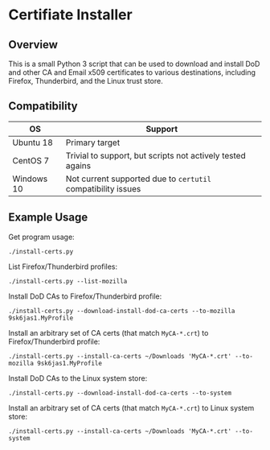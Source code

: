 Certifiate Installer
================

Overview
----------------

This is a small Python 3 script that can be used to download
and install DoD and other CA and Email x509 certificates to
various destinations, including Firefox, Thunderbird, and the
Linux trust store.


Compatibility
----------------

| OS | Support |
|-|-|
| Ubuntu 18 | Primary target |
| CentOS 7 | Trivial to support, but scripts not actively tested agains |
| Windows 10 | Not current supported due to `certutil` compatibility issues |


Example Usage
----------------

Get program usage:

	./install-certs.py

List Firefox/Thunderbird profiles:

	./install-certs.py --list-mozilla

Install DoD CAs to Firefox/Thunderbird profile:

	./install-certs.py --download-install-dod-ca-certs --to-mozilla 9sk6jas1.MyProfile

Install an arbitrary set of CA certs (that match `MyCA-*.crt`) to Firefox/Thunderbird profile:

	./install-certs.py --install-ca-certs ~/Downloads 'MyCA-*.crt' --to-mozilla 9sk6jas1.MyProfile

Install DoD CAs to the Linux system store:

	./install-certs.py --download-install-dod-ca-certs --to-system

Install an arbitrary set of CA certs (that match `MyCA-*.crt`) to Linux system store:

	./install-certs.py --install-ca-certs ~/Downloads 'MyCA-*.crt' --to-system

